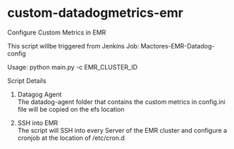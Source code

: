 # custom-datadogmetrics-emr
Configure Custom Metrics in EMR  

This script willbe triggered from Jenkins Job: Mactores-EMR-Datadog-config  

Usage: python main.py -c EMR_CLUSTER_ID  

Script Details  
1. Datagog Agent  
The datadog-agent folder that contains the custom metrics in config.ini file will be copied on the efs location  

2. SSH into EMR  
The script will SSH into every Server of the EMR cluster and configure a cronjob at the location of /etc/cron.d  


